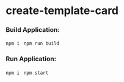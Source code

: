# create-template-card
### Build Application:
``npm i ``
``npm run build ``
### Run Application:
``npm i ``
``npm start ``